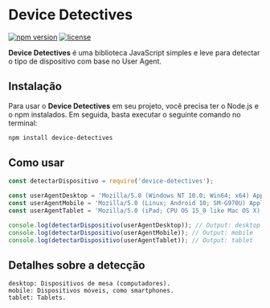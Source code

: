 # Device Detectives

[![npm version](https://img.shields.io/npm/v/device-detectives.svg)](https://www.npmjs.com/package/device-detectives)
[![license](https://img.shields.io/badge/license-MIT-blue.svg)](https://github.com/FabricioFacco/evice-detectives/blob/master/LICENSE)

**Device Detectives** é uma biblioteca JavaScript simples e leve para detectar o tipo de dispositivo com base no User Agent.

## Instalação

Para usar o **Device Detectives** em seu projeto, você precisa ter o Node.js e o npm instalados. Em seguida, basta executar o seguinte comando no terminal:

```bash
npm install device-detectives
```

## Como usar

```js
const detectarDispositivo = require('device-detectives');

const userAgentDesktop = 'Mozilla/5.0 (Windows NT 10.0; Win64; x64) AppleWebKit/537.36 (KHTML, like Gecko) Chrome/58.0.3029.110 Safari/537.3';
const userAgentMobile = 'Mozilla/5.0 (Linux; Android 10; SM-G970U) AppleWebKit/537.36 (KHTML, like Gecko) Chrome/95.0.4638.54 Mobile Safari/537.36';
const userAgentTablet = 'Mozilla/5.0 (iPad; CPU OS 15_0 like Mac OS X) AppleWebKit/605.1.15 (KHTML, like Gecko) Version/15.0 Mobile/15E148 Safari/604.1';

console.log(detectarDispositivo(userAgentDesktop)); // Output: desktop
console.log(detectarDispositivo(userAgentMobile)); // Output: mobile
console.log(detectarDispositivo(userAgentTablet)); // Output: tablet
```
## Detalhes sobre a detecção

    desktop: Dispositivos de mesa (computadores).
    mobile: Dispositivos móveis, como smartphones.
    tablet: Tablets.
